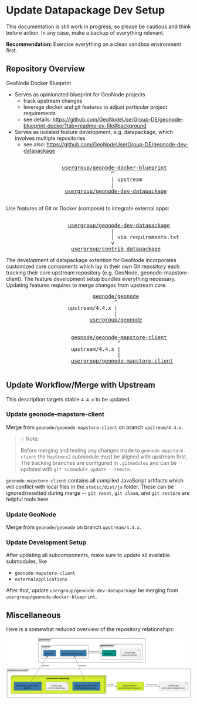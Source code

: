 # Update Datapackage Dev Setup

This documentation is still work in progress, so please be cautious and think before action.
In any case, make a backup of everything relevant.

**Recommendation:** Exercise everything on a clean sandbox environment first.


## Repository Overview

GeoNode Docker Blueprint

- Serves as opinionated blueprint for GeoNode projects
  - track upstream changes
  - leverage docker and git features to adjust particular project requirements
  - see details: https://github.com/GeoNodeUserGroup-DE/geonode-blueprint-docker?tab=readme-ov-file#background 
- Serves as isolated feature development, e.g. datapackage, which involves multiple repositories
  - see also: https://github.com/GeoNodeUserGroup-DE/geonode-dev-datapackage

<pre>

                  <a href="https://github.com/GeoNodeUserGroup-DE/geonode-blueprint-docker">usergroup/geonode-docker-blueprint</a>
                                  ^
                                  | upstream
                                  |
                   <a href="https://github.com/GeoNodeUserGroup-DE/geonode-dev-datapackage">usergroup/geonode-dev-datapackage</a>

</pre>

Use features of Git or Docker (compose) to integrate external apps:

<pre>

                    <a href="https://github.com/GeoNodeUserGroup-DE/geonode-dev-datapackage">usergroup/geonode-dev-datapackage</a>
                                  |
                                  | via requirements.txt
                                  v
                     <a href="https://github.com/GeoNodeUserGroup-DE/contrib_datapackage">usergroup/contrib_datapackage</a>
</pre>

The development of datapackage extention for GeoNode incorporates customized core components which lay in their own Git repository each tracking their core upstream repository (e.g. GeoNode, geonode-mapstore-client). 
The feature development setup bundles everything necessary.
Updating features requires to merge changes from upstream core.

<pre>
                            <a href="https://github.com/GeoNode/geonode">geonode/geonode</a>
                                   ^
                    upstream/4.4.x |
                                   |
                           <a href="https://github.com/GeoNodeUserGroup-DE/geonode">usergroup/geonode</a>
         
         
                     <a href="https://github.com/GeoNode/geonode">geonode/geonode-mapstore-client</a>
                                    ^
                     upstream/4.4.x |
                                    |
                     <a href="https://github.com/GeoNodeUserGroup-DE/geonode-mapstore-client">usergroup/geonode-mapstore-client</a>

</pre>

## Update Workflow/Merge with Upstream

This description targets stable `4.4.x` to be updated.


### Update geonode-mapstore-client

Merge from `geonode/geonode-mapstore-client` on branch `upstream/4.4.x`.

> :bulb: Note:
>
> Before merging and testing any changes made to `geonode-mapstore-client` the `MapStore2` submodule must be aligned with upstream first.
> The tracking branches are configured in `.gitmodules` and can be updated with `git submodule update --remote`.

`geonode-mapstore-client` contains all compiled JavaScript artifacts which will conflict with local files in the `static/dist/js` folder.
These can be ignored/resetted during merge -- `git reset`, `git clean`, and `git restore` are helpful tools here.


### Update GeoNode

Merge from `geonode/geonode` on branch `upstream/4.4.x`.


### Update Development Setup

After updating all subcomponents, make sure to update all available submodules, like

- `geonode-mapstore-client`
- `externalapplications`

After that, update `usergroup/geonode-dev-datapackage` be merging from `usergroup/geonode-docker-blueprint`.


## Miscellaneous

Here is a somewhat reduced overview of the repository relationships:

![Repository Overview](./Repository%20Overview.png)
